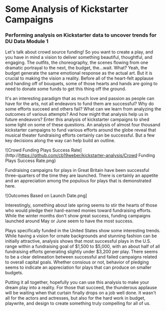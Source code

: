 # Some Analysis of Kickstarter Campaigns
### Performing analysis on Kickstarter data to uncover trends for DU Data Module 1

Let's talk about crowd source funding! So you want to create a play, and you have in mind a vision to deliver something beautiful, thoughtful, and engaging. The outfits, the choreography, the scenes flowing from one dramatic portrayal to the next, the budget, the...wait. What? Yeah, the budget generate the same emotional response as the actual art. But it is crucial to making the vision a reality. Before all of the heart-felt applause and handing off of bouquets, some of those hearts and hands are going to need to donate some funds to get this thing off the ground.

It's an interesting paradigm that as much love and passion as people can have for the arts, not all endeavors to fund them are successful? Why do some efforts succeed and others fail? What can we learn from analyzing the outcomes of various attempts? And how might that analysis help us in future endeavors? Enter this analysis of kickstarter campaigns to shed some light on some of these questions. An analysis of almost four thousand kickstarter campaigns to fund various efforts around the globe reveal that musical theater fundraising efforts certainly can be successful. But a few key decisions along the way can help build an outline.

![Crowd Funding Plays Success Rate](http://https://github.com/cb19weber/kickstarter-analysis/Crowd Funding Plays Success Rate.png)

Fundraising campaigns for plays in Great Britain have been successful three-quarters of the time they are launched. There is certainly an appetite and an appreciation among the populous for plays that is demonstrated here.

![Outcomes Based on Launch Date.png]

Interestingly, something about late spring seems to stir the hearts of those who would pledge their hard-earned monies toward fundraising efforts. While the winter months don't show great success, funding campaigns launched around May or June seem to have the most success.

Plays specifically funded in the United States show some interesting trends. While having a vision for ornate backgrounds and stunning fashion can be initially attractive, analysis shows that most successful plays in the U.S. range within a fundraising goal of $1,500 to $5,000, with an about half of all fundraising efforts generating slightly under $3,200 per play. There seems to be a clear delineation between successful and failed campaigns related to overall capital goals. Whether consious or not, behavior of pledging seems to indicate an appreciation for plays that can produce on smaller budgets.

Putting it all together, hopefully you can use this analysis to make your dream play into a reality. For those that succeed, the thunderous applause will be waiting when that curtain finally drops on a job well done. It wasn't all for the actors and actresses, but also for the hard work in budget, playwrite, and design to create something truly compelling for all of us.
